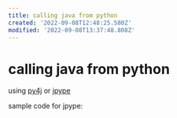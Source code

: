 ```yaml
---
title: calling java from python
created: '2022-09-08T12:48:25.580Z'
modified: '2022-09-08T13:37:48.808Z'
---
```


# calling java from python

using [py4j]() or [jpype](https://jpype.readthedocs.io/en/latest/userguide.html?highlight=jar#class-paths)

sample code for jpype:

```python

```
